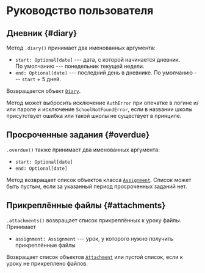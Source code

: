 # Руководство пользователя

## Дневник {#diary}

Метод `.diary()` принимает два именованных аргумента:

* `start: Optional[date]` --- дата, с которой начинается дневник. По умолчанию --- понедельник текущей недели.
* `end: Optional[date]` --- последний день в дневнике. По умолчанию --- `start` + 5 дней.

Возвращается объект [`Diary`](/reference#diary).

Метод может выбросить исключение `AuthError` при опечатке в логине и/или пароле и исключение `SchoolNotFoundError`, если в названии школы присутствует ошибка или такой школы не существует в принципе.

## Просроченные задания {#overdue}

`.overdue()` также принимает два именованных аргумента:

* `start: Optional[date]`
* `end: Optional[date]`

Метод возвращает список объектов класса [`Assignment`](/reference#assignment). Список может быть пустым, если за указанный период просроченных заданий нет.

## Прикреплённые файлы {#attachments}

`.attachments()` возвращает список прикреплённых к уроку файлы. Принимает

* `assignment: Assignment` --- урок, у которого нужно получить прикреплённые файлы

Возвращает список объектов [`Attachment`](reference#attachment) или пустой список, если к уроку не прикреплено файлов.
